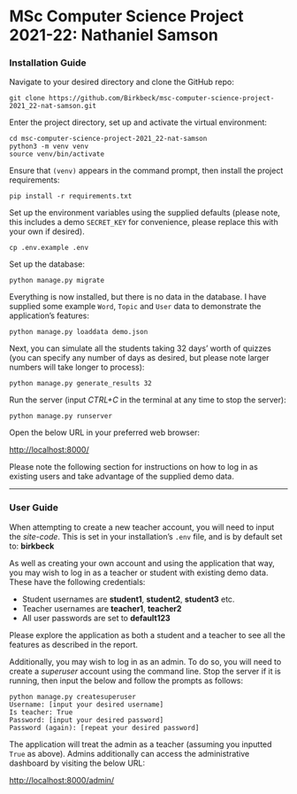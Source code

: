 # MSc Computer Science Project 2021-22: Nathaniel Samson

### Installation Guide

Navigate to your desired directory and clone the GitHub repo:

    git clone https://github.com/Birkbeck/msc-computer-science-project-2021_22-nat-samson.git

Enter the project directory, set up and activate the virtual environment:

    cd msc-computer-science-project-2021_22-nat-samson
    python3 -m venv venv
    source venv/bin/activate

Ensure that `(venv)` appears in the command prompt, then install the project requirements:

    pip install -r requirements.txt

Set up the environment variables using the supplied defaults (please note, this includes a demo `SECRET_KEY` for convenience, please replace this with your own if desired).

    cp .env.example .env

Set up the database:

    python manage.py migrate

Everything is now installed, but there is no data in the database. I have supplied some example `Word`, `Topic` and `User` data to demonstrate the application’s features:

    python manage.py loaddata demo.json

Next, you can simulate all the students taking 32 days’ worth of quizzes (you can specify any number of days as desired, but please note larger numbers will take longer to process):

    python manage.py generate_results 32

Run the server (input _CTRL+C_ in the terminal at any time to stop the server):

    python manage.py runserver

Open the below URL in your preferred web browser:

<http://localhost:8000/>

Please note the following section for instructions on how to log in as existing users and take advantage of the supplied demo data.

***

### User Guide

When attempting to create a new teacher account, you will need to input the _site-code_. This is set in your installation’s `.env` file, and is by default set to: **birkbeck**

As well as creating your own account and using the application that way, you may wish to log in as a teacher or student with existing demo data. These have the following credentials:

* Student usernames are **student1**, **student2**, **student3** etc.
* Teacher usernames are **teacher1**, **teacher2**
* All user passwords are set to **default123**

Please explore the application as both a student and a teacher to see all the features as described in the report.

Additionally, you may wish to log in as an admin. To do so, you will need to create a _superuser_ account using the command line. Stop the server if it is running, then input the below and follow the prompts as follows:

    python manage.py createsuperuser
    Username: [input your desired username]
    Is teacher: True
    Password: [input your desired password]
    Password (again): [repeat your desired password]

The application will treat the admin as a teacher (assuming you inputted `True` as above). Admins additionally can access the administrative dashboard by visiting the below URL:

<http://localhost:8000/admin/>
